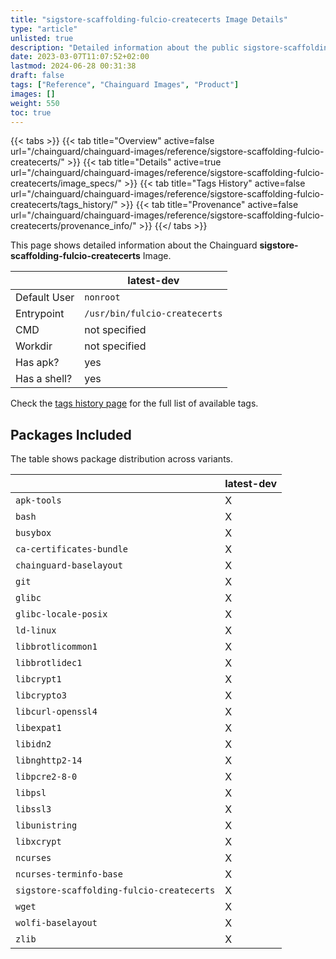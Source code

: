 ```yaml
---
title: "sigstore-scaffolding-fulcio-createcerts Image Details"
type: "article"
unlisted: true
description: "Detailed information about the public sigstore-scaffolding-fulcio-createcerts Chainguard Image."
date: 2023-03-07T11:07:52+02:00
lastmod: 2024-06-28 00:31:38
draft: false
tags: ["Reference", "Chainguard Images", "Product"]
images: []
weight: 550
toc: true
---
```


{{< tabs >}}
{{< tab title="Overview" active=false url="/chainguard/chainguard-images/reference/sigstore-scaffolding-fulcio-createcerts/" >}}
{{< tab title="Details" active=true url="/chainguard/chainguard-images/reference/sigstore-scaffolding-fulcio-createcerts/image_specs/" >}}
{{< tab title="Tags History" active=false url="/chainguard/chainguard-images/reference/sigstore-scaffolding-fulcio-createcerts/tags_history/" >}}
{{< tab title="Provenance" active=false url="/chainguard/chainguard-images/reference/sigstore-scaffolding-fulcio-createcerts/provenance_info/" >}}
{{</ tabs >}}

This page shows detailed information about the Chainguard **sigstore-scaffolding-fulcio-createcerts** Image.

|              | latest-dev                    |
|--------------|-------------------------------|
| Default User | `nonroot`                     |
| Entrypoint   | `/usr/bin/fulcio-createcerts` |
| CMD          | not specified                 |
| Workdir      | not specified                 |
| Has apk?     | yes                           |
| Has a shell? | yes                           |

Check the [tags history page](/chainguard/chainguard-images/reference/sigstore-scaffolding-fulcio-createcerts/tags_history/) for the full list of available tags.

## Packages Included
The table shows package distribution across variants.

|                                           | latest-dev |
|-------------------------------------------|------------|
| `apk-tools`                               | X          |
| `bash`                                    | X          |
| `busybox`                                 | X          |
| `ca-certificates-bundle`                  | X          |
| `chainguard-baselayout`                   | X          |
| `git`                                     | X          |
| `glibc`                                   | X          |
| `glibc-locale-posix`                      | X          |
| `ld-linux`                                | X          |
| `libbrotlicommon1`                        | X          |
| `libbrotlidec1`                           | X          |
| `libcrypt1`                               | X          |
| `libcrypto3`                              | X          |
| `libcurl-openssl4`                        | X          |
| `libexpat1`                               | X          |
| `libidn2`                                 | X          |
| `libnghttp2-14`                           | X          |
| `libpcre2-8-0`                            | X          |
| `libpsl`                                  | X          |
| `libssl3`                                 | X          |
| `libunistring`                            | X          |
| `libxcrypt`                               | X          |
| `ncurses`                                 | X          |
| `ncurses-terminfo-base`                   | X          |
| `sigstore-scaffolding-fulcio-createcerts` | X          |
| `wget`                                    | X          |
| `wolfi-baselayout`                        | X          |
| `zlib`                                    | X          |

